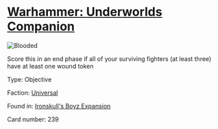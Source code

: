 # [Warhammer: Underworlds Companion](https://guidokessels.github.io/wh-underworlds)

  

![Blooded](https://warhammerunderworlds.com/wp-content/uploads/sites/6/2017/12/239_ENG-Blooded.png)

Score this in an end phase if all of your surviving fighters (at least three) have at least one wound token

Type: Objective

Faction: [Universal](https://guidokessels.github.io/wh-underworlds/factions/universal)

Found in: [Ironskull's Boyz Expansion](https://guidokessels.github.io/wh-underworlds/locations/ironskulls-boyz-expansion)

Card number: 239
